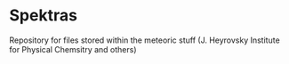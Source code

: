 # Spektras
Repository for files stored within the meteoric stuff (J. Heyrovsky Institute for Physical Chemsitry and others)
